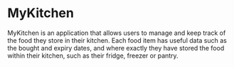 # MyKitchen
MyKitchen is an application that allows users to manage and keep track of the food they store in their kitchen. Each food item has useful data such as the bought and expiry dates, and where exactly they have stored the food within their kitchen, such as their fridge, freezer or pantry. 